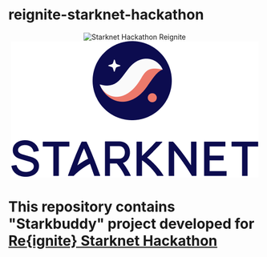 # reignite-starknet-hackathon

<div align='center' space-x='20px'>
<img loading="lazy" src="https://cdn.prod.website-files.com/67fd133ddb82322a63a09d4b/67fd17f25d83ce882f306427_hackathon-logo.svg" alt="Starknet Hackathon Reignite" class="hero_logo-img">
<img loading="lazy" src="./assets/Starknet-logo.png" alt="Starknet Logo">
</div>

# This repository contains "Starkbuddy" project developed for [Re{ignite} Starknet Hackathon](https://hackathon.starknet.org)

